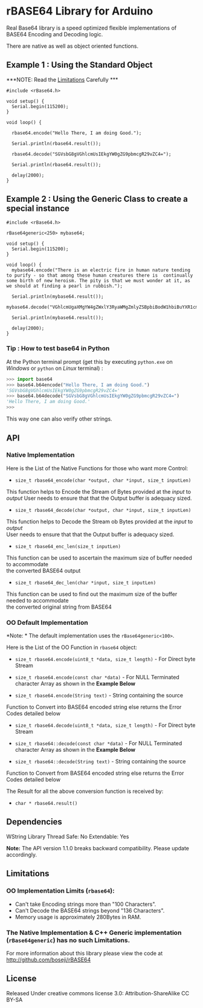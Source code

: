 # rBASE64 Library for Arduino

Real Base64 library is a speed optimized flexible implementations of BASE64
Encoding and Decoding logic.

There are native as well as object oriented functions.

## Example 1 : Using the Standard Object

***NOTE: Read the [Limitations](Limitations) Carefully ***

```arduino
#include <rBase64.h>

void setup() {
  Serial.begin(115200);
}

void loop() {

  rbase64.encode("Hello There, I am doing Good.");
  
  Serial.println(rbase64.result());
  
  rbase64.decode("SGVsbG8gVGhlcmUsIEkgYW0gZG9pbmcgR29vZC4=");
  
  Serial.println(rbase64.result());
  
  delay(2000);
}
```

## Example 2 : Using the Generic Class to create a special instance

```arduino
#include <rBase64.h>

rBase64generic<250> mybase64;

void setup() {
  Serial.begin(115200);
}

void loop() {
  mybase64.encode("There is an electric fire in human nature tending to purify - so that among these human creatures there is  continually some birth of new heroism. The pity is that we must wonder at it, as we should at finding a pearl in rubbish.");

  Serial.println(mybase64.result());
  mybase64.decode("VGhlcmUgaXMgYW4gZWxlY3RyaWMgZmlyZSBpbiBodW1hbiBuYXR1cmUgdGVuZGluZyB0byBwdXJpZnkgLSBzbyB0aGF0IGFtb25nIHRoZXNlIGh1bWFuIGNyZWF0dXJlcyB0aGVyZSBpcyAgY29udGludWFsbHkgc29tZSBiaXJ0aCBvZiBuZXcgaGVyb2lzbS4gVGhlIHBpdHkgaXMgdGhhdCB3ZSBtdXN0IHdvbmRlciBhdCBpdCwgYXMgd2Ugc2hvdWxkIGF0IGZpbmRpbmcgYSBwZWFybCBpbiBydWJiaXNoLg==");

  Serial.println(mybase64.result());

  delay(2000);
}
```

### Tip : How to test base64 in Python

At the Python terminal prompt (get this by executing `python.exe` on *Windows* or `python` on *Linux* terminal) :

```python
>>> import base64
>>> base64.b64encode("Hello There, I am doing Good.")
'SGVsbG8gVGhlcmUsIEkgYW0gZG9pbmcgR29vZC4='
>>> base64.b64decode("SGVsbG8gVGhlcmUsIEkgYW0gZG9pbmcgR29vZC4=")
'Hello There, I am doing Good.'
>>>
```

This way one can also verify other strings.

## API

### Native Implementation

Here is the List of the Native Functions for those who want more Control:

  - `size_t rbase64_encode(char *output, char *input, size_t inputLen)`

This function helps to Encode the Stream of Bytes provided at the *input* to *output*
User needs to ensure that that the Output buffer is adequacy sized.

  - `size_t rbase64_decode(char *output, char *input, size_t inputLen)`

This function helps to Decode the Stream ob Bytes provided at the *input* to *output*  
User needs to ensure that that the Output buffer is adequacy sized.

  - `size_t rbase64_enc_len(size_t inputLen)`
  
This function can be used to ascertain the maximum size of buffer needed to accommodate  
the converted BASE64 output 

  - `size_t rbase64_dec_len(char *input, size_t inputLen)`
  
This function can be used to find out the maximum size of the buffer needed to accommodate  
the converted original string from BASE64

### OO Default Implementation

*Note: * The default implementation uses the `rBase64generic<100>`.

Here is the List of the OO Function in `rbase64` object:

  - `size_t rbase64.encode(uint8_t *data, size_t length)` - For Direct byte Stream

  - `size_t rbase64.encode(const char *data)` - For NULL Terminated character Array as shown in the **Example Below**
  
  - `size_t rbase64.encode(String text)` - String containing the source
  
Function to Convert into BASE64 encoded string else returns the Error Codes detailed below

  - `size_t rbase64.decode(uint8_t *data, size_t length)` - For Direct byte Stream
  
  - `size_t rbase64::decode(const char *data)` - For NULL Terminated character Array as shown in the **Example Below**
  
  - `size_t rbase64::decode(String text)` - String containing the source
  
Function to Convert from BASE64 encoded string else returns the Error Codes detailed below

The Result for all the above conversion function is received by:
  
  - `char * rbase64.result()`


## Dependencies
 WString Library
 Thread Safe: No
 Extendable: Yes

**Note:** The API version 1.1.0 breaks backward compatibility. Please update accordingly. 

## Limitations

### OO Implementation Limits (`rbase64`):
  - Can't take Encoding strings more than "100 Characters".
  - Can't Decode the BASE64 strings beyond "136 Characters".
  - Memory usage is approximately 280Bytes in RAM.

### The **Native Implementation** & **C++ Generic implementation** (`rBase64generic`) has no such Limitations.

For more information about this library please view the code at
http://github.com/boseji/rBASE64


## License

Released Under creative commons license 3.0: Attribution-ShareAlike CC BY-SA

